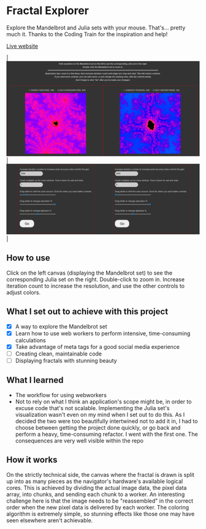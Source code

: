 # Fractal Explorer

Explore the Mandelbrot and Julia sets with your mouse. That's... pretty much it. Thanks to the Coding Train for the inspiration and help!

[Live website](https://amaralis.github.io/mandelbrot/)

| <img src="screenshots/ss1.png"> | <img src="screenshots/ss2.png"> |

## How to use

Click on the left canvas (displaying the Mandelbrot set) to see the corresponding Julia set on the right. Double-click to zoom in.
Increase iteration count to increase the resolution, and use the other controls to adjust colors.

## What I set out to achieve with this project

- [X] A way to explore the Mandelbrot set
- [X] Learn how to use web workers to perform intensive, time-consuming calculations
- [X] Take advantage of meta tags for a good social media experience
- [ ] Creating clean, maintainable code
- [ ] Displaying fractals with stunning beauty

## What I learned

* The workflow for using webworkers
* Not to rely on what I think an application's scope might be, in order to excuse code that's not scalable. Implementing the Julia set's visualization wasn't even on my mind when I set out to do this. As I decided the two were too beautifully intertwined not to add it in, I had to choose between getting the project done quickly, or go back and perform a heavy, time-consuming refactor. I went with the first one. The consequences are very well visible within the repo

## How it works

On the strictly technical side, the canvas where the fractal is drawn is split up into as many pieces as the navigator's hardware's available logical cores. This is achieved by dividing the actual image data, the pixel data array, into chunks, and sending each chunk to a worker. An interesting challenge here is that the image needs to be "reassembled" in the correct order when the new pixel data is delivered by each worker.
The coloring algorithm is extremely simple, so stunning effects like those one may have seen elsewhere aren't achievable.
